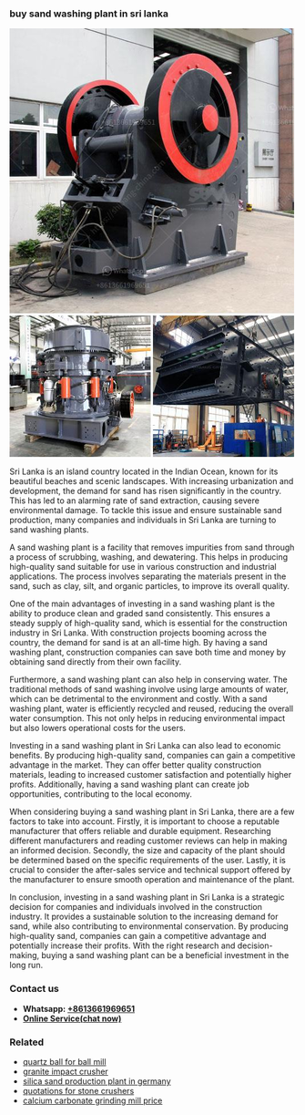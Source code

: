 <h3>buy sand washing plant in sri lanka</h3><img src='1708309229.jpg' alt=''><p>Sri Lanka is an island country located in the Indian Ocean, known for its beautiful beaches and scenic landscapes. With increasing urbanization and development, the demand for sand has risen significantly in the country. This has led to an alarming rate of sand extraction, causing severe environmental damage. To tackle this issue and ensure sustainable sand production, many companies and individuals in Sri Lanka are turning to sand washing plants.</p><p>A sand washing plant is a facility that removes impurities from sand through a process of scrubbing, washing, and dewatering. This helps in producing high-quality sand suitable for use in various construction and industrial applications. The process involves separating the materials present in the sand, such as clay, silt, and organic particles, to improve its overall quality.</p><p>One of the main advantages of investing in a sand washing plant is the ability to produce clean and graded sand consistently. This ensures a steady supply of high-quality sand, which is essential for the construction industry in Sri Lanka. With construction projects booming across the country, the demand for sand is at an all-time high. By having a sand washing plant, construction companies can save both time and money by obtaining sand directly from their own facility.</p><p>Furthermore, a sand washing plant can also help in conserving water. The traditional methods of sand washing involve using large amounts of water, which can be detrimental to the environment and costly. With a sand washing plant, water is efficiently recycled and reused, reducing the overall water consumption. This not only helps in reducing environmental impact but also lowers operational costs for the users.</p><p>Investing in a sand washing plant in Sri Lanka can also lead to economic benefits. By producing high-quality sand, companies can gain a competitive advantage in the market. They can offer better quality construction materials, leading to increased customer satisfaction and potentially higher profits. Additionally, having a sand washing plant can create job opportunities, contributing to the local economy.</p><p>When considering buying a sand washing plant in Sri Lanka, there are a few factors to take into account. Firstly, it is important to choose a reputable manufacturer that offers reliable and durable equipment. Researching different manufacturers and reading customer reviews can help in making an informed decision. Secondly, the size and capacity of the plant should be determined based on the specific requirements of the user. Lastly, it is crucial to consider the after-sales service and technical support offered by the manufacturer to ensure smooth operation and maintenance of the plant.</p><p>In conclusion, investing in a sand washing plant in Sri Lanka is a strategic decision for companies and individuals involved in the construction industry. It provides a sustainable solution to the increasing demand for sand, while also contributing to environmental conservation. By producing high-quality sand, companies can gain a competitive advantage and potentially increase their profits. With the right research and decision-making, buying a sand washing plant can be a beneficial investment in the long run.</p><h3>Contact us</h3><ul><li><strong>Whatsapp:&nbsp;<a href="https://wa.me/8613661969651">+8613661969651</a></strong></li><li><a href="https://swt.shibang-china.com/?git&amp;zhl&amp;buy sand washing plant in sri lanka"><strong>Online Service(chat now)</strong></a></li></ul><h3>Related</h3><ul><li><a href='quartz ball for ball mill.md'>quartz ball for ball mill</a></li><li><a href='granite impact crusher.md'>granite impact crusher</a></li><li><a href='silica sand production plant in germany.md'>silica sand production plant in germany</a></li><li><a href='quotations for stone crushers.md'>quotations for stone crushers</a></li><li><a href='calcium carbonate grinding mill price.md'>calcium carbonate grinding mill price</a></li></ul>